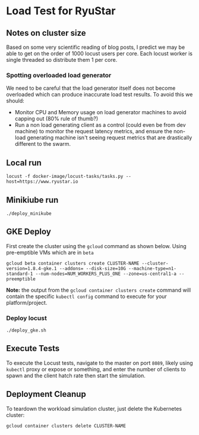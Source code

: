 # Load Test for RyuStar

## Notes on cluster size

Based on some very scientific reading of blog posts, I predict we may be able to get on the order of 1000 locust users per core.
Each locust worker is single threaded so distribute them 1 per core.

### Spotting overloaded load generator
We need to be careful that the load generator itself does not become overloaded which can produce inaccurate load test results.
To avoid this we should:
 - Monitor CPU and Memory usage on load generator machines to avoid capping out (80% rule of thumb?)
 - Run a non load generating client as a control (could even be from dev machine) to monitor the request latency metrics,
   and ensure the non-load generating machine isn't seeing request metrics that are drastically different to the swarm.

## Local run

    locust -f docker-image/locust-tasks/tasks.py --host=https://www.ryustar.io

## Minikiube run

    ./deploy_minikube

## GKE Deploy

First create the cluster using the `gcloud` command as shown below. Using pre-emptible VMs which are in `beta`

    gcloud beta container clusters create CLUSTER-NAME --cluster-version=1.8.4-gke.1 --addons= --disk-size=10G --machine-type=n1-standard-1 --num-nodes=NUM_WORKERS_PLUS_ONE --zone=us-central1-a --preemptible

**Note:** the output from the `gcloud container clusters create` command will contain the specific `kubectl config` command to execute for your platform/project.

### Deploy locust

    ./deploy_gke.sh

## Execute Tests

To execute the Locust tests, navigate to the master on port `8089`, likely using `kubectl` proxy or expose or something, and enter the number of clients to spawn and the client hatch rate then start the simulation.

## Deployment Cleanup

To teardown the workload simulation cluster, just delete the Kubernetes cluster:

    gcloud container clusters delete CLUSTER-NAME
